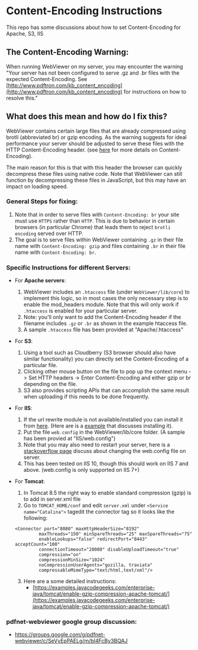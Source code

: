 # Content-Encoding Instructions
This repo has some discussions about how to set Content-Encoding for Apache, S3, IIS


## The Content-Encoding Warning: 

When running WebViewer on my server, you may encounter the warning "Your server has not been configured to serve .gz and .br files with the expected Content-Encoding. See [http://www.pdftron.com/kb_content_encoding](http://www.pdftron.com/kb_content_encoding) for instructions on how to resolve this." 


## What does this mean and how do I fix this?
WebViewer contains certain large files that are already compressed using brotli (abbreviated br) or gzip encoding. As the warning suggests for ideal performance your server should be adjusted to serve these files with the HTTP Content-Encoding header. (see [here](https://developer.mozilla.org/en-US/docs/Web/HTTP/Headers/Content-Encoding) for more details on Content-Encoding).

The main reason for this is that with this header the browser can quickly decompress these files using native code. Note that WebViewer can still function by decompressing these files in JavaScript, but this may have an impact on loading speed.

### General Steps for fixing:
1. Note that in order to serve files with `Content-Encoding: br` your site must use `HTTPS` rather than `HTTP`. This is due to behavior in certain browsers (in particular Chrome) that leads them to reject `brotli encoding` served over HTTP.
2. The goal is to serve files within WebViewer containing `.gz` in their file name with `Content-Encoding: gzip` and files containing `.br` in their file name with `Content-Encoding: br`.

### Specific Instructions for different Servers:
- For **Apache servers**: 
  1. WebViewer includes an `.htaccess` file (under `WebViewer/lib/core`) to implement this logic, so in most cases the only necessary step is to enable the mod_headers module. Note that this will only work if `.htaccess` is enabled for your particular server.
  2. Note: you'll only want to add the Content-Encoding header if the filename includes `.gz` or `.br` as shown in the example htaccess file.
  3. A sample `.htaccess` file has been provided at "Apache/.htaccess"

- For **S3**: 
  1. Using a tool such as Cloudberry (S3 browser should also have similar functionality) you can directly set the Content-Encoding of a particular file.
  2. Clicking other mouse button on the file to pop up the context menu -> Set HTTP headers -> Enter Content-Encoding and either gzip or br depending on the file. 
  3. S3 also provides scripting APIs that can accomplish the same result when uploading if this needs to be done frequently.

- For **IIS**:
  1. If the url rewrite module is not available/installed you can install it from [here](https://www.iis.net/downloads/microsoft/url-rewrite). (Here are is a [example](http://web-site-scripts.com/knowledge-base/article/AA-00470/0) that discusses installing it). 
  2. Put the file `web.config` in the WebViewer/lib/core folder. (A sample has been provied at "IIS/web.config")
  3. Note that you may also need to restart your server, here is a [stackoverflow page](https://stackoverflow.com/questions/18261507/change-to-web-config-on-server-is-not-going-into-effect.) discuss about changing the web.config file on server.
  4. This has been tested on IIS 10, though this should work on IIS 7 and above. (web.config is only supported on IIS 7+)

- For **Tomcat**:
  1. In Tomcat 8.5 the right way to enable standard compression (gzip) is to add in server.xml file
  2. Go to `TOMCAT_HOME/conf` and edit `server.xml` under `<Service name="Catalina">` tagedit the connector tag so it looks like the following:
  ```
  <Connector port="8080" maxHttpHeaderSize="8192"
           maxThreads="150" minSpareThreads="25" maxSpareThreads="75"
           enableLookups="false" redirectPort="8443" acceptCount="100"
           connectionTimeout="20000" disableUploadTimeout="true"
           compression="on"
           compressionMinSize="1024"
           noCompressionUserAgents="gozilla, traviata"
           compressableMimeType="text/html,text/xml"/>
  ```
  3. Here are a some detailed instructions: 
     - [https://examples.javacodegeeks.com/enterprise-java/tomcat/enable-gzip-compression-apache-tomcat/](https://examples.javacodegeeks.com/enterprise-java/tomcat/enable-gzip-compression-apache-tomcat/)


### pdfnet-webviewer google group discussion:
 - https://groups.google.com/g/pdfnet-webviewer/c/SeVvEpPAELg/m/bI4FcBy3BQAJ